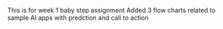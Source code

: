 This is for week 1 baby step assignment
Added 3 flow charts related to sample AI apps with predction and call to action

